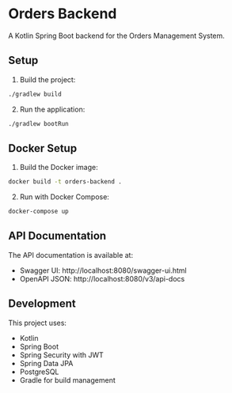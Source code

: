 # Orders Backend

A Kotlin Spring Boot backend for the Orders Management System.

## Setup

1. Build the project:
```bash
./gradlew build
```

2. Run the application:
```bash
./gradlew bootRun
```

## Docker Setup

1. Build the Docker image:
```bash
docker build -t orders-backend .
```

2. Run with Docker Compose:
```bash
docker-compose up
```

## API Documentation

The API documentation is available at:
- Swagger UI: http://localhost:8080/swagger-ui.html
- OpenAPI JSON: http://localhost:8080/v3/api-docs

## Development

This project uses:
- Kotlin
- Spring Boot
- Spring Security with JWT
- Spring Data JPA
- PostgreSQL
- Gradle for build management 